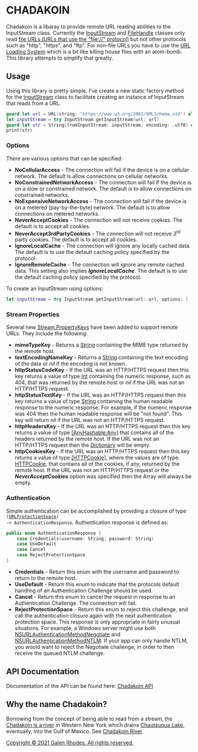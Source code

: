 # CHADAKOIN

Chadakoin is a libaray to provide remote URL reading abilities to the InputStream class.  Currently the [InputStream](https://developer.apple.com/documentation/foundation/inputstream) and [FileHandle](https://developer.apple.com/documentation/foundation/filehandle) classes only read [file URLs (URLs that use the "file://" protocol)](https://en.wikipedia.org/wiki/File_URI_scheme) but not other protocols such as "http", "https", and "ftp".  For non-file URLs you have to use the [URL Loading System](https://developer.apple.com/documentation/foundation/url_loading_system) which is a bit like killing house flies with an atom-bomb.  This library attempts to simplify that greatly.

## Usage

Using this library is pretty simple. I've create a new static factory method for the [InputStream](https://developer.apple.com/documentation/foundation/inputstream) class to facilitate creating an instance of InputStream that reads from a URL.

```swift
guard let url = URL(string: "https://www.w3.org/2001/XMLSchema.xsd") else { fatalError("Malformed URL.") }
let inputStream = try InputStream.getInputStream(url: url)
guard let str = String(fromInputStream: inputStream, encoding: .utf8) else { fatalError("Could not read data.") }
print(str)
```
### Options

There are various options that can be specified:

- **NoCellularAccess** - The connection will fail if the device is on a cellular network.  The default is allow connections on cellular networks.
- **NoConstrainedNetworkAccess** - The connection will fail if the device is on a slow or constrained network.  The default is to allow connections on constrained networks.
- **NoExpensiveNetworkAccess** - The connection will fail if the device is on a metered (pay-by-the-byte) network.  The default is to allow connections on metered networks.
- **NeverAcceptCookies** - The connection will not receive cookies.  The default is to accept all cookies.
- **NeverAccept3rdPartyCookies** - The connection will not receive 3<sup>rd</sup> party cookies.  The default is to accept all cookies.
- **IgnoreLocalCache** - The connection will ignore any locally cached data.  The default is to use the default caching policy specified by the protocol.
- **IgnoreRemoteCache** - The connection will ignore any remote cached data.  This setting also implies ***IgnoreLocalCache***.  The default is to use the default caching policy specified by the protocol.

To create an InputStream using options:

```swift
let inputStream = try InputStream.getInputStream(url: url, options: [ .NoCellularAccess, .IgnoreLocalCache ])
```

### Stream Properties

Several new [Stream.PropertyKeys](https://developer.apple.com/documentation/foundation/stream/propertykey) have been added to support remote URLs. They include the following:

- **mimeTypeKey** - Returns a [String](https://developer.apple.com/documentation/swift/string) containing the MIME type returned by the remote host.
- **textEncodingNameKey** - Returns a [String](https://developer.apple.com/documentation/swift/string) containing the text encoding of the data or *nil* if the encoding is not known.
- **httpStatusCodeKey** - If the URL was an HTTP/HTTPS request then this key returns a value of type [Int](https://developer.apple.com/documentation/swift/int) containing the numeric response, such as 404, that was returned by the remote host or *nil* if the URL was not an HTTP/HTTPS request.
- **httpStatusTextKey** - If the URL was an HTTP/HTTPS request then this key returns a value of type [String](https://developer.apple.com/documentation/swift/string) containing the human readable response to the numeric response.  For example, if the numeric response was 404 then the human readable response will be "not found". This key will return *nil* if the URL was not an HTTP/HTTPS request.
- **httpHeadersKey** - If the URL was an HTTP/HTTPS request then this key returns a value of type [[AnyHashable:Any]](https://developer.apple.com/documentation/swift/dictionary) that contains all of the headers returned by the remote host.  If the URL was not an HTTP/HTTPS request then the [Dictionary](https://developer.apple.com/documentation/swift/dictionary) will be empty.
- **httpCookiesKey** - If the URL was an HTTP/HTTPS request then this key returns a value of type [[HTTPCookie]](https://developer.apple.com/documentation/swift/array), where the values are of type [HTTPCookie](https://developer.apple.com/documentation/foundation/httpcookie), that contains all of the cookies, if any, returned by the remote host.  If the URL was not an HTTP/HTTPS request or the ***NeverAcceptCookies*** option was specified then the Array will always be empty.

### Authentication

Simple authentication can be accomplished by providing a closure of type <code>([URLProtectionSpace](https://developer.apple.com/documentation/foundation/urlprotectionspace)) -> AuthenticationResponse</code>. Authentication response is defined as:

```swift
public enum AuthenticationResponse {
    case Credentials(username: String, password: String)
    case UseDefault
    case Cancel
    case RejectProtectionSpace
}
```

- **Credentials** - Return this enum with the username and password to return to the remote host.
- **UseDefault** - Return this enum to indicate that the protocols default handling of an Authentication Challenge should be used.
- **Cancel** - Return this enum to cancel the request in response to an Authentication Challenge. The connection will fail.
- **RejectProtectionSpace** - Return this enum to reject this challenge, and call the authentication closure again with the next authentication protection space.  This response is only appropriate in fairly unusual situations. For example, a Windows server might use both [NSURLAuthenticationMethodNegotiate](https://developer.apple.com/documentation/foundation/nsurlauthenticationmethodnegotiate) and [NSURLAuthenticationMethodNTLM](https://developer.apple.com/documentation/foundation/nsurlauthenticationmethodntlm). If your app can only handle NTLM, you would want to reject the Negotiate challenge, in order to then receive the queued NTLM challenge.

## API Documentation

Documentation of the API can be found here: [Chadakoin API](http://galenrhodes.com/Chadakoin/)

## Why the name Chadakoin?

Borrowing from the concept of being able to read from a stream, the [Chadakoin is a river](https://en.wikipedia.org/wiki/Chadakoin_River) in Western New York which drains [Chautauqua Lake](https://en.wikipedia.org/wiki/Chautauqua_Lake), eventually, into the Gulf of Mexico.  See [Chadakoin River](https://en.wikipedia.org/wiki/Chadakoin_River)

[Copyright © 2021 Galen Rhodes. All rights reserved.](LICENSE)
